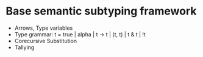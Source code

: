 Base semantic subtyping framework
=====

* Arrows, Type variables
* Type grammar: t = true | alpha | t -> t | (t, t) | t & t | !t
* Corecursive Substitution
* Tallying
